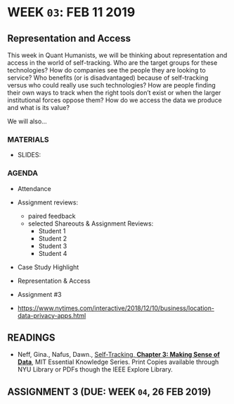 # WEEK `03`: FEB 11 2019
##  Representation and Access

> 


This week in Quant Humanists, we will be thinking about representation and access in the world of self-tracking. Who are the target groups for these technologies? How do companies see the people they are looking to service? Who benefits (or is disadvantaged) because of self-tracking versus who could really use such technologies? How are people finding their own ways to track when the right tools don’t exist or when the larger institutional forces oppose them? How do we access the data we produce and what is its value?

We will also...

### MATERIALS
- SLIDES: 

### AGENDA

- Attendance
- Assignment reviews:
  - paired feedback
  - selected Shareouts & Assignment Reviews:
    + Student 1
    + Student 2
    + Student 3
    + Student 4
- Case Study Highlight 
- Representation & Access
- Assignment #3


- https://www.nytimes.com/interactive/2018/12/10/business/location-data-privacy-apps.html

<!-- 
- The Value of You
- Data Methods: data, formats, structures, and simple interfacing
  - data formats / what is data?
  - database structure
  - APIs and REST
  - Web forms
  - Client to Server, Server to Client 
  - Putting it all together with Feathersjs
 -->



## READINGS
- Neff, Gina., Nafus, Dawn., [Self-Tracking, **Chapter 3: Making Sense of Data**](https://ieeexplore-ieee-org.proxy.library.nyu.edu/book/7580017?bknumber=7580017), MIT Essential Knowledge Series. Print Copies available through NYU Library or PDFs though the IEEE Explore Library. 

## ASSIGNMENT 3 (DUE: WEEK `04`, 26 FEB 2019)